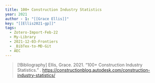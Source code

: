 ```yaml
---
title: 100+ Construction Industry Statistics
year: 2021
author - 1: "[[Grace Ellis]]"
key: "[[Ellis2021-gp]]"
tags:
  - Zotero-Import-Feb-22
  - My-Library
  - 2021-12-03-Frontiers
  - _BibTex-to-MD-Git
  - AEC
---
```


> [!Bibliography]
> Ellis, Grace. 2021. “100+ Construction Industry Statistics.” . https://constructionblog.autodesk.com/construction-industry-statistics/